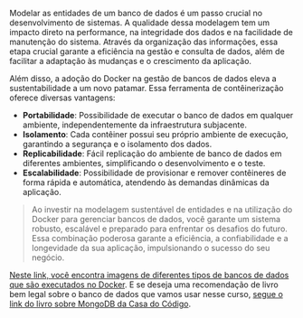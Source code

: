Modelar as entidades de um banco de dados é um passo crucial no desenvolvimento de sistemas. A qualidade dessa modelagem tem um impacto direto na performance, na integridade dos dados e na facilidade de manutenção do sistema. Através da organização das informações, essa etapa crucial garante a eficiência na gestão e consulta de dados, além de facilitar a adaptação às mudanças e o crescimento da aplicação.

Além disso, a adoção do Docker na gestão de bancos de dados eleva a sustentabilidade a um novo patamar. Essa ferramenta de contêinerização oferece diversas vantagens:

- **Portabilidade**: Possibilidade de executar o banco de dados em qualquer ambiente, independentemente da infraestrutura subjacente.
- **Isolamento**: Cada contêiner possui seu próprio ambiente de execução, garantindo a segurança e o isolamento dos dados.
- **Replicabilidade**: Fácil replicação do ambiente de banco de dados em diferentes ambientes, simplificando o desenvolvimento e o teste.
- **Escalabilidade**: Possibilidade de provisionar e remover contêineres de forma rápida e automática, atendendo às demandas dinâmicas da aplicação.

> Ao investir na modelagem sustentável de entidades e na utilização do Docker para gerenciar bancos de dados, você garante um sistema robusto, escalável e preparado para enfrentar os desafios do futuro. Essa combinação poderosa garante a eficiência, a confiabilidade e a longevidade da sua aplicação, impulsionando o sucesso do seu negócio.

[Neste link, você encontra imagens de diferentes tipos de bancos de dados que são executados no Docker](https://hub.docker.com/search?q=data). E se deseja uma recomendação de livro bem legal sobre o banco de dados que vamos usar nesse curso, [segue o link do livro sobre MongoDB da Casa do Código](https://www.casadocodigo.com.br/products/livro-mongodb).